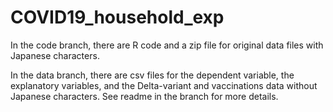 # COVID19_household_exp

In the code branch, there are R code and a zip file for original data files with Japanese characters. 

In the data branch, there are csv files for the dependent variable, the explanatory variables, and the Delta-variant and vaccinations data without Japanese characters. See readme in the branch for more details.

